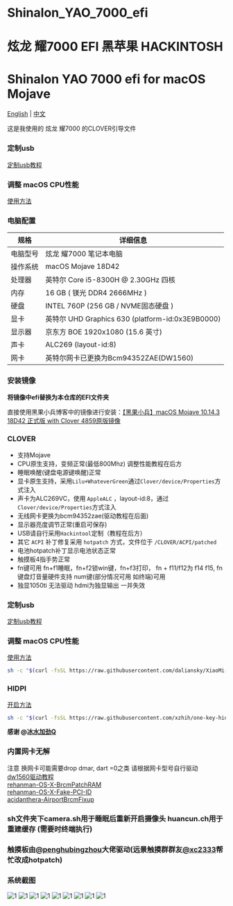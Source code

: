 # Shinalon_YAO_7000_efi 

# 炫龙 耀7000 EFI 黑苹果 HACKINTOSH

# Shinalon YAO 7000 efi  for macOS Mojave

[English](README_EN.md) | [中文](README.md)

这是我使用的 炫龙 耀7000 的CLOVER引导文件

### 定制usb
[定制usb教程](https://blog.daliansky.net/Intel-FB-Patcher-tutorial-and-insertion-pose.html)

### 调整 macOS CPU性能
[使用方法](https://github.com/daliansky/XiaoMi-Pro/blob/master/one-key-cpufriend/README_CN.md)

### 电脑配置

| 规格     | 详细信息                                                |
| -------- | ----------------------------------------------------- |
| 电脑型号 | 炫龙 耀7000 笔记本电脑                                    |
| 操作系统 | macOS Mojave 18D42                                   |
| 处理器   | 英特尔 Core i5-8300H @ 2.30GHz 四核                   |
| 内存     | 16 GB ( 镁光 DDR4 2666MHz )                           |
| 硬盘     | INTEL 760P (256 GB / NVME固态硬盘 )                       |
| 显卡     | 英特尔 UHD Graphics 630 (platform-id:0x3E9B0000)       |
| 显示器   | 京东方 BOE  1920x1080 (15.6 英寸)                      |
| 声卡     | ALC269 (layout-id:8)                                 |
| 网卡     | 英特尔网卡已更换为Bcm94352ZAE(DW1560)                     |

### 安装镜像

**将镜像中efi替换为本仓库的EFI文件夹**

直接使用黑果小兵博客中的镜像进行安装：[【黑果小兵】macOS Mojave 10.14.3 18D42 正式版 with Clover 4859原版镜像](https://blog.daliansky.net/macOS-Mojave-10.14.3-18D42-official-version-with-Clover-4859-original-image.html)

### CLOVER

* 支持Mojave
* CPU原生支持，变频正常(最低800Mhz) 调整性能教程在后方
* 睡眠唤醒(键盘电源键唤醒)正常
* 显卡原生支持，采用`Lilu+WhateverGreen`通过`Clover/device/Properties`方式注入
* 声卡为ALC269VC，使用 `AppleALC` ，layout-id:8，通过`Clover/device/Properties`方式注入
* 无线网卡更换为bcm94352zae(驱动教程在后面)
* 显示器亮度调节正常(重启可保存) 
* USB请自行采用`Hackintool`定制（教程在后方）
* 其它 `ACPI` 补丁修复采用 `hotpatch` 方式，文件位于 `/CLOVER/ACPI/patched`
* 电池hotpatch补丁显示电池状态正常
* 触摸板4指手势正常
* fn键可用 fn+f1睡眠，fn+f2锁win键，fn+f3打印， fn + f11/f12为 f14 f15, fn键盘灯音量硬件支持  num键(部分情况可用 如终端)可用 
* 独显1050ti 无法驱动 hdmi为独显输出 一并失效

### 定制usb
[定制usb教程](https://blog.daliansky.net/Intel-FB-Patcher-tutorial-and-insertion-pose.html)

### 调整 macOS CPU性能
[使用方法](https://github.com/daliansky/XiaoMi-Pro/blob/master/one-key-cpufriend/README_CN.md)
``` bash
sh -c "$(curl -fsSL https://raw.githubusercontent.com/daliansky/XiaoMi-Pro/master/one-key-cpufriend/one-key-cpufriend_cn.sh)"
```

### HIDPI   
[开启方法](https://github.com/xzhih/one-key-hidpi)
``` bash
sh -c "$(curl -fsSL https://raw.githubusercontent.com/xzhih/one-key-hidpi/master/hidpi.sh)"
```
 **感谢 @[冰水加劲Q](https://github.com/xzhih)**

### 内置网卡无解 
注意 换网卡可能需要drop dmar, dart =0之类 请根据网卡型号自行驱动 \
[dw1560驱动教程](https://blog.daliansky.net/Broadcom-BCM94352z-DW1560-drive-new-posture.html) \
[rehanman-OS-X-BrcmPatchRAM](https://bitbucket.org/RehabMan/os-x-brcmpatchram/downloads/) \
[rehanman-OS-X-Fake-PCI-ID](https://bitbucket.org/RehabMan/os-x-fake-pci-id/downloads/) \
[acidanthera-AirportBrcmFixup](https://github.com/acidanthera/AirportBrcmFixup/releases)

### sh文件夹下camera.sh用于睡眠后重新开启摄像头 huancun.ch用于重建缓存 (需要时终端执行)

### 触摸板由[@penghubingzhou](https://github.com/penghubingzhou)大佬驱动(远景触摸群群友[@xc2333](https://github.com/Xc2333)帮忙改成hotpatch)

### 系统截图

![1](pic/1.png)
![1](pic/2.png)
![1](pic/3.png)
![1](pic/4.png)
![1](pic/5.png)
![1](pic/6.png)
![1](pic/7.png)
![1](pic/8.png)
![1](pic/9.png)